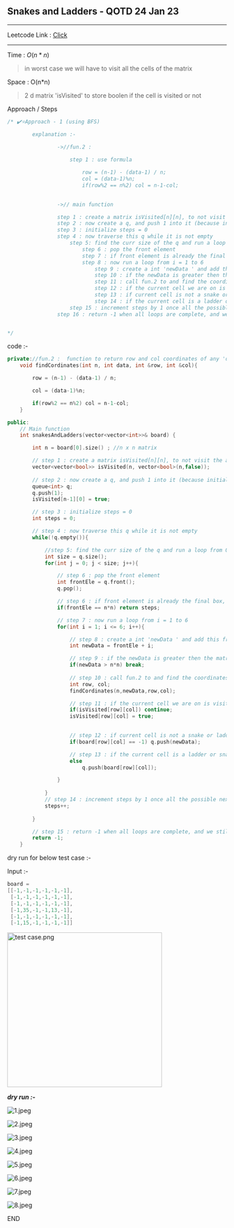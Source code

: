 ## Snakes and Ladders - QOTD 24 Jan 23

 ---

Leetcode Link : [Click](https://leetcode.com/problems/snakes-and-ladders/solutions/)

---

Time : $O(n*n)$ 

> in worst case we will have to visit all the cells of the matrix 

Space : O(n*n)

> 2 d matrix 'isVisited' to store boolen if the cell is visited or not 



Approach / Steps 

```cpp
/* ✔️⭐Approach - 1 (using BFS)

        explanation :- 

                ->//fun.2 : 
                    
                    step 1 : use formula 

                        row = (n-1) - (data-1) / n;
                        col = (data-1)%n;
                        if(row%2 == n%2) col = n-1-col;
                    

                ->// main function

                step 1 : create a matrix isVisited[n][n], to not visit the already visited elements again (initialize all the elements as false initially)
                step 2 : now create a q, and push 1 into it (because initially we are at 1 ) (also mark 1 as visited into the visited array[note thet 1 will be at board[n-1][0] place])
                step 3 : initialize steps = 0
                step 4 : now traverse this q while it is not empty
                    step 5: find the curr size of the q and run a loop from 0 to curr size,note that this below loop is added coz we should increment the steps once all posiblites to where we can move for 1 step are visited.
                        step 6 : pop the front element 
                        step 7 : if front element is already the final box, then return steps 
                        step 8 : now run a loop from i = 1 to 6 
                            step 9 : create a int 'newData ' and add this front ele with i and store it in newData
                            step 10 : if the newData is greater then the matrix last number, then in that case break the loop, coz we have explored the possiblities from 1 to 6  
                            step 11 : call fun.2 to and find the coordinates of this new Data in input matrix (board) 
                            step 12 : if the current cell we are on is visited, then continue to next cell, else visit it
                            step 13 : if current cell is not a snake or ladder then store the sum into the q 
                            step 14 : if the current cell is a ladder or snake, then push the destination value of ladder / snake into queue and not the current cell value
                    step 15 : increment steps by 1 once all the possible next steps have been visited for 1 front element eg. incrment 1 when after cell = 1, (2,3,4,5,6,7) have also been visited and no answer was found 
                step 16 : return -1 when all loops are complete, and we still did not reached the final cell


*/
```

code :-

```cpp
private://fun.2 :  function to return row and col coordinates of any 'data' ,for any matrix of size 'n'
    void findCordinates(int n, int data, int &row, int &col){

        row = (n-1) - (data-1) / n;

        col = (data-1)%n;

        if(row%2 == n%2) col = n-1-col;
    }

public:
    // Main function
    int snakesAndLadders(vector<vector<int>>& board) {

        int n = board[0].size() ; //n x n matrix

        // step 1 : create a matrix isVisited[n][n], to not visit the already visited elements again (initialize all the elements as false initially)
        vector<vector<bool>> isVisited(n, vector<bool>(n,false));
        
        // step 2 : now create a q, and push 1 into it (because initially we are at 1 ) (also mark 1 as visited into the visited array[note thet 1 will be at board[n-1][0] place])
        queue<int> q;
        q.push(1);
        isVisited[n-1][0] = true;

        // step 3 : initialize steps = 0
        int steps = 0;

        // step 4 : now traverse this q while it is not empty
        while(!q.empty()){

            //step 5: find the curr size of the q and run a loop from 0 to curr size,note that this below loop is added coz we should increment the steps once all posiblites to where we can move for 1 step are visited.
            int size = q.size();
            for(int j = 0; j < size; j++){

                // step 6 : pop the front element 
                int frontEle = q.front();
                q.pop();

                // step 6 : if front element is already the final box, then return steps 
                if(frontEle == n*n) return steps;

                // step 7 : now run a loop from i = 1 to 6 
                for(int i = 1; i <= 6; i++){

                    // step 8 : create a int 'newData ' and add this front ele with i and store it in newData
                    int newData = frontEle + i;

                    // step 9 : if the newData is greater then the matrix last number, then in that case break the loop, coz we have explored the possiblities from 1 to 6 
                    if(newData > n*n) break;
                    
                    // step 10 : call fun.2 to and find the coordinates of this new Data in input matrix (board) 
                    int row, col;
                    findCordinates(n,newData,row,col);

                    // step 11 : if the current cell we are on is visited, then continue to next cell, else visit it
                    if(isVisited[row][col]) continue;
                    isVisited[row][col] = true;

                    
                    // step 12 : if current cell is not a snake or ladder then store the sum into the q 
                    if(board[row][col] == -1) q.push(newData);

                    // step 13 : if the current cell is a ladder or snake, then push the destination value of ladder / snake into queue and not the current cell value
                    else
                        q.push(board[row][col]);

                }
                
            }
            // step 14 : increment steps by 1 once all the possible next steps have been visited for 1 front element eg. incrment 1 when after cell = 1, (2,3,4,5,6,7) have also been visited and no answer was found 
            steps++;
            
        }

        // step 15 : return -1 when all loops are complete, and we still did not reached the final cell
        return -1;
    }
```



dry run for below test case :- 

Input :- 

```cpp
board = 
[[-1,-1,-1,-1,-1,-1],
 [-1,-1,-1,-1,-1,-1],
 [-1,-1,-1,-1,-1,-1],
 [-1,35,-1,-1,13,-1],
 [-1,-1,-1,-1,-1,-1],
 [-1,15,-1,-1,-1,-1]]
```

<img title="" src="file:///C:/Users/Yashasvi/Desktop/DSA%20-%20by%20LB/GFG,%20Leetcode%20-%20Que%20Of%20The%20Day/POTD%20-%20all%20markdowns/Markdown%20essentials/pics/Q9_Snakes_n_Ladders/test%20case.png" alt="test case.png" width="355">

***dry run :-***



![1.jpeg](C:\Users\Yashasvi\Desktop\DSA%20-%20by%20LB\GFG,%20Leetcode%20-%20Que%20Of%20The%20Day\POTD%20-%20all%20markdowns\Markdown%20essentials\pics\Q9_Snakes_n_Ladders\1.jpeg)

![2.jpeg](C:\Users\Yashasvi\Desktop\DSA%20-%20by%20LB\GFG,%20Leetcode%20-%20Que%20Of%20The%20Day\POTD%20-%20all%20markdowns\Markdown%20essentials\pics\Q9_Snakes_n_Ladders\2.jpeg)

![3.jpeg](C:\Users\Yashasvi\Desktop\DSA%20-%20by%20LB\GFG,%20Leetcode%20-%20Que%20Of%20The%20Day\POTD%20-%20all%20markdowns\Markdown%20essentials\pics\Q9_Snakes_n_Ladders\3.jpeg)

![4.jpeg](C:\Users\Yashasvi\Desktop\DSA%20-%20by%20LB\GFG,%20Leetcode%20-%20Que%20Of%20The%20Day\POTD%20-%20all%20markdowns\Markdown%20essentials\pics\Q9_Snakes_n_Ladders\4.jpeg)

![5.jpeg](C:\Users\Yashasvi\Desktop\DSA%20-%20by%20LB\GFG,%20Leetcode%20-%20Que%20Of%20The%20Day\POTD%20-%20all%20markdowns\Markdown%20essentials\pics\Q9_Snakes_n_Ladders\5.jpeg)

![6.jpeg](C:\Users\Yashasvi\Desktop\DSA%20-%20by%20LB\GFG,%20Leetcode%20-%20Que%20Of%20The%20Day\POTD%20-%20all%20markdowns\Markdown%20essentials\pics\Q9_Snakes_n_Ladders\6.jpeg)

![7.jpeg](C:\Users\Yashasvi\Desktop\DSA%20-%20by%20LB\GFG,%20Leetcode%20-%20Que%20Of%20The%20Day\POTD%20-%20all%20markdowns\Markdown%20essentials\pics\Q9_Snakes_n_Ladders\7.jpeg)

![8.jpeg](C:\Users\Yashasvi\Desktop\DSA%20-%20by%20LB\GFG,%20Leetcode%20-%20Que%20Of%20The%20Day\POTD%20-%20all%20markdowns\Markdown%20essentials\pics\Q9_Snakes_n_Ladders\8.jpeg)

END 
